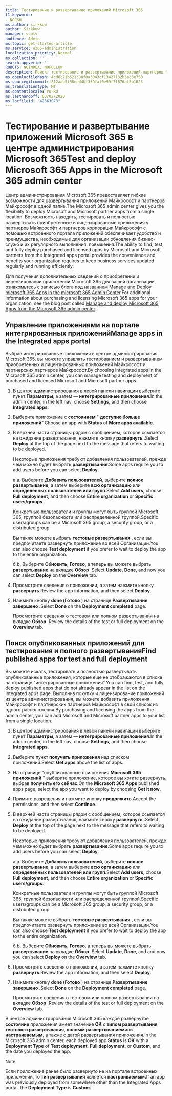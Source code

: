 ```yaml
---
title: Тестирование и развертывание приложений Microsoft 365
f1.keywords:
- NOCSH
ms.author: sirkkuw
author: Sirkkuw
manager: scotv
audience: Admin
ms.topic: get-started-article
ms.service: o365-administration
localization_priority: Normal
ms.collection: ''
search.appverid: ''
ROBOTS: NOINDEX, NOFOLLOW
description: Поиск, тестирование и развертывание приложений-партнеров Майкрософт и партнеров Майкрософт для пользователей и групп в Организации с помощью встроенного портала приложений в центре администрирования Microsoft 365.
ms.openlocfilehash: 4cd8c71b521c80f8a3043cf13427132b3ec3e750
ms.sourcegitcommit: 812aab5f58eed4bf359faf0e99f7f876af5b1023
ms.translationtype: MT
ms.contentlocale: ru-RU
ms.lasthandoff: 03/02/2020
ms.locfileid: "42363073"
---
```

# <a name="test-and-deploy-microsoft-365-apps-in-the-microsoft-365-admin-center"></a><span data-ttu-id="d0ca8-103">Тестирование и развертывание приложений Microsoft 365 в центре администрирования Microsoft 365</span><span class="sxs-lookup"><span data-stu-id="d0ca8-103">Test and deploy Microsoft 365 Apps in the Microsoft 365 admin center</span></span>

<span data-ttu-id="d0ca8-104">Центр администрирования Microsoft 365 предоставляет гибкие возможности для развертывания приложений Майкрософт и партнеров Майкрософт в одной папке.</span><span class="sxs-lookup"><span data-stu-id="d0ca8-104">The Microsoft 365 admin center gives you the flexibility to deploy Microsoft and Microsoft partner apps from a single location.</span></span> <span data-ttu-id="d0ca8-105">Возможность находить, тестировать и полностью развертывать приобретенные и лицензированные приложения у партнеров Майкрософт и партнеров корпорации Майкрософт с помощью встроенного портала приложений обеспечивает удобство и преимущества, необходимые для организации обновления бизнес-служб и их регулярного выполнения. повышения.</span><span class="sxs-lookup"><span data-stu-id="d0ca8-105">The ability to find, test, and fully deploy purchased and licensed apps by Microsoft and Microsoft partners from the Integrated apps portal provides the convenience and benefits your organization requires to keep business services updated regularly and running efficiently.</span></span>  

<span data-ttu-id="d0ca8-106">Для получения дополнительных сведений о приобретении и лицензировании приложений Microsoft 365 для вашей организации, ознакомьтесь с записью блога под названием [Manage and Deploy microsoft 365 Apps in the microsoft 365 Admin Center](https://techcommunity.microsoft.com/t5/microsoft-365-blog/manage-and-deploy-microsoft-365-apps-from-the-microsoft-365/ba-p/1194324).</span><span class="sxs-lookup"><span data-stu-id="d0ca8-106">For additional information about purchasing and licensing Microsoft 365 apps for your organization, see the blog post called [Manage and deploy Microsoft 365 Apps from the Microsoft 365 admin center](https://techcommunity.microsoft.com/t5/microsoft-365-blog/manage-and-deploy-microsoft-365-apps-from-the-microsoft-365/ba-p/1194324).</span></span>
  
## <a name="manage-apps-in-the-integrated-apps-portal"></a><span data-ttu-id="d0ca8-107">Управление приложениями на портале интегрированных приложений</span><span class="sxs-lookup"><span data-stu-id="d0ca8-107">Manage apps in the Integrated apps portal</span></span>

<span data-ttu-id="d0ca8-108">Выбрав интегрированные приложения в центре администрирования Microsoft 365, вы можете управлять тестированием и развертыванием приобретенных и лицензированных приложений Майкрософт и партнерских партнеров Майкрософт.</span><span class="sxs-lookup"><span data-stu-id="d0ca8-108">By choosing Integrated apps in the Microsoft 365 admin center, you can manage testing and deployment of purchased and licensed Microsoft and Microsoft partner apps.</span></span> 

1. <span data-ttu-id="d0ca8-109">В центре администрирования в левой панели навигации выберите пункт **Параметры**, а затем — **интегрированные приложения**.</span><span class="sxs-lookup"><span data-stu-id="d0ca8-109">In the admin center, in the left nav, choose **Settings**, and then choose **Integrated apps**.</span></span> 

2. <span data-ttu-id="d0ca8-110">Выберите приложение с **состоянием** " **доступно больше приложений**".</span><span class="sxs-lookup"><span data-stu-id="d0ca8-110">Choose an app with **Status** of **More apps available**.</span></span>

3. <span data-ttu-id="d0ca8-111">В верхней части страницы рядом с сообщением, которое ссылается на ожидание развертывания, нажмите кнопку **развернуть** .</span><span class="sxs-lookup"><span data-stu-id="d0ca8-111">Select **Deploy** at the top of the page next to the message that refers to waiting to be deployed.</span></span>

    <span data-ttu-id="d0ca8-112">Некоторые приложения требуют добавления пользователей, прежде чем можно будет выбрать **развертывание**.</span><span class="sxs-lookup"><span data-stu-id="d0ca8-112">Some apps require you to add users before you can select **Deploy**.</span></span>

    <span data-ttu-id="d0ca8-113">а.</span><span class="sxs-lookup"><span data-stu-id="d0ca8-113">a.</span></span> <span data-ttu-id="d0ca8-114">Выберите **Добавить пользователей**, выберите **полное развертывание**, а затем выберите **всю организацию** или **определенных пользователей или групп**.</span><span class="sxs-lookup"><span data-stu-id="d0ca8-114">Select **Add users**, choose **Full deployment**, and then choose **Entire organization** or **Specific users/groups**.</span></span>

    <span data-ttu-id="d0ca8-115">Конкретные пользователи и группы могут быть группой Microsoft 365, группой безопасности или распределенной группой.</span><span class="sxs-lookup"><span data-stu-id="d0ca8-115">Specific users/groups can be a Microsoft 365 group, a security group, or a distributed group.</span></span>

    <span data-ttu-id="d0ca8-116">Вы также можете выбрать **тестовые развертывания** , если вы предпочитаете развернуть приложение во всей Организации.</span><span class="sxs-lookup"><span data-stu-id="d0ca8-116">You can also choose **Test deployment** if you prefer to wait to deploy the app to the entire organization.</span></span>

    <span data-ttu-id="d0ca8-117">б.</span><span class="sxs-lookup"><span data-stu-id="d0ca8-117">b.</span></span> <span data-ttu-id="d0ca8-118">Выберите **Обновить**, **Готово**, а теперь вы можете выбрать **развертывание** на вкладке **Обзор** .</span><span class="sxs-lookup"><span data-stu-id="d0ca8-118">Select **Update**, **Done**, and now you can select **Deploy** on the **Overview** tab.</span></span>  

4. <span data-ttu-id="d0ca8-119">Просмотрите сведения о приложении, а затем нажмите кнопку **развернуть**.</span><span class="sxs-lookup"><span data-stu-id="d0ca8-119">Review the app information, and then select **Deploy**.</span></span> 

5. <span data-ttu-id="d0ca8-120">Нажмите кнопку **done (Готово** ) на странице **Развертывание завершено** .</span><span class="sxs-lookup"><span data-stu-id="d0ca8-120">Select **Done** on the **Deployment completed** page.</span></span> 

    <span data-ttu-id="d0ca8-121">Просмотрите сведения о тестовом или полном развертывании на вкладке **Обзор** .</span><span class="sxs-lookup"><span data-stu-id="d0ca8-121">Review the details of the test or full deployment on the **Overview** tab.</span></span>

## <a name="find-published-apps-for-test-and-full-deployment"></a><span data-ttu-id="d0ca8-122">Поиск опубликованных приложений для тестирования и полного развертывания</span><span class="sxs-lookup"><span data-stu-id="d0ca8-122">Find published apps for test and full deployment</span></span> 

<span data-ttu-id="d0ca8-123">Вы можете искать, тестировать и полностью развертывать опубликованные приложения, которые еще не отображаются в списке на странице "интегрированные приложения".</span><span class="sxs-lookup"><span data-stu-id="d0ca8-123">You can find, test, and fully deploy published apps that do not already appear in the list on the Integrated apps page.</span></span> <span data-ttu-id="d0ca8-124">Выполнив покупку и лицензирование приложений из центра администрирования, вы можете добавить приложения Майкрософт и партнерских партнеров Майкрософт в свой список из одного расположения.</span><span class="sxs-lookup"><span data-stu-id="d0ca8-124">By purchasing and licensing the apps from the admin center, you can add Microsoft and Microsoft partner apps to your list from a single location.</span></span>

1. <span data-ttu-id="d0ca8-125">В центре администрирования в левой панели навигации выберите пункт **Параметры**, а затем — **интегрированные приложения**.</span><span class="sxs-lookup"><span data-stu-id="d0ca8-125">In the admin center, in the left nav, choose **Settings**, and then choose **Integrated apps**.</span></span> 

2. <span data-ttu-id="d0ca8-126">Выберите пункт **получить приложения** над списком приложений.</span><span class="sxs-lookup"><span data-stu-id="d0ca8-126">Select **Get apps** above the list of apps.</span></span>

3. <span data-ttu-id="d0ca8-127">На странице "опубликованные приложения **Microsoft 365 приложений** " выберите приложение, которое вы хотите развернуть, выбрав **получить его сейчас**.</span><span class="sxs-lookup"><span data-stu-id="d0ca8-127">On the **Microsoft 365 Apps** published apps page, select the app you want to deploy by choosing **Get it now**.</span></span>

4. <span data-ttu-id="d0ca8-128">Примите разрешения и нажмите кнопку **продолжить**.</span><span class="sxs-lookup"><span data-stu-id="d0ca8-128">Accept the permissions, and then select **Continue**.</span></span>

5. <span data-ttu-id="d0ca8-129">В верхней части страницы рядом с сообщением, которое ссылается на ожидание развертывания, нажмите кнопку **развернуть** .</span><span class="sxs-lookup"><span data-stu-id="d0ca8-129">Select **Deploy** at the top of the page next to the message that refers to waiting to be deployed.</span></span>

    <span data-ttu-id="d0ca8-130">Некоторые приложения требуют добавления пользователей, прежде чем можно будет выбрать **развертывание**.</span><span class="sxs-lookup"><span data-stu-id="d0ca8-130">Some apps require you to add users before you can select **Deploy**.</span></span>

    <span data-ttu-id="d0ca8-131">а.</span><span class="sxs-lookup"><span data-stu-id="d0ca8-131">a.</span></span> <span data-ttu-id="d0ca8-132">Выберите **Добавить пользователей**, выберите **полное развертывание**, а затем выберите **всю организацию** или **определенных пользователей или групп**.</span><span class="sxs-lookup"><span data-stu-id="d0ca8-132">Select **Add users**, choose **Full deployment**, and then choose **Entire organization** or **Specific users/groups**.</span></span>

    <span data-ttu-id="d0ca8-133">Конкретные пользователи и группы могут быть группой Microsoft 365, группой безопасности или распределенной группой.</span><span class="sxs-lookup"><span data-stu-id="d0ca8-133">Specific users/groups can be a Microsoft 365 group, a security group, or a distributed group.</span></span>

    <span data-ttu-id="d0ca8-134">Вы также можете выбрать **тестовые развертывания** , если вы предпочитаете развернуть приложение во всей Организации.</span><span class="sxs-lookup"><span data-stu-id="d0ca8-134">You can also choose **Test deployment** if you prefer to wait to deploy the app to the entire organization.</span></span>

    <span data-ttu-id="d0ca8-135">б.</span><span class="sxs-lookup"><span data-stu-id="d0ca8-135">b.</span></span> <span data-ttu-id="d0ca8-136">Выберите **Обновить**, **Готово**, а теперь вы можете выбрать **развертывание** на вкладке **Обзор** .</span><span class="sxs-lookup"><span data-stu-id="d0ca8-136">Select **Update**, **Done**, and and now you can select **Deploy** on the **Overview** tab.</span></span>  

6. <span data-ttu-id="d0ca8-137">Просмотрите сведения о приложении, а затем нажмите кнопку **развернуть**.</span><span class="sxs-lookup"><span data-stu-id="d0ca8-137">Review the app information, and then select **Deploy**.</span></span> 

7. <span data-ttu-id="d0ca8-138">Нажмите кнопку **done (Готово** ) на странице **Развертывание завершено** .</span><span class="sxs-lookup"><span data-stu-id="d0ca8-138">Select **Done** on the **Deployment completed** page.</span></span> 

    <span data-ttu-id="d0ca8-139">Просмотрите сведения о тестовом или полном развертывании на вкладке **Обзор** .</span><span class="sxs-lookup"><span data-stu-id="d0ca8-139">Review the details of the test or full deployment on the **Overview** tab.</span></span>

<span data-ttu-id="d0ca8-140">В центре администрирования Microsoft 365 каждое развернутое **состояние** приложения имеет значение **OK** с **типом развертывания** **тестового развертывания**, **полным развертыванием**или **настраиваемым**, а также с датой развертывания приложения.</span><span class="sxs-lookup"><span data-stu-id="d0ca8-140">In the Microsoft 365 admin center, each deployed app **Status** is **OK** with a **Deployment Type** of **Test deployment**, **Full deployment**, or **Custom**, and the date you deployed the app.</span></span>

> [!NOTE]
> <span data-ttu-id="d0ca8-141">Если приложение ранее было развернуто не на портале встроенных приложений, то **тип развертывания** является **настраиваемым.**</span><span class="sxs-lookup"><span data-stu-id="d0ca8-141">If an app was previously deployed from somewhere other than the Integrated Apps portal, the **Deployment Type** is **Custom.**</span></span>
  